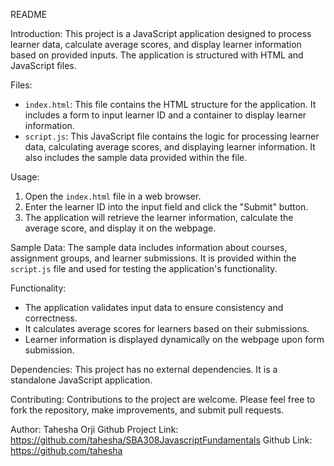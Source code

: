 README

Introduction:
This project is a JavaScript application designed to process learner data, calculate average scores, and display learner information based on provided inputs. The application is structured with HTML and JavaScript files.

Files:
- `index.html`: This file contains the HTML structure for the application. It includes a form to input learner ID and a container to display learner information.
- `script.js`: This JavaScript file contains the logic for processing learner data, calculating average scores, and displaying learner information. It also includes the sample data provided within the file.

Usage:
1. Open the `index.html` file in a web browser.
2. Enter the learner ID into the input field and click the "Submit" button.
3. The application will retrieve the learner information, calculate the average score, and display it on the webpage.

Sample Data:
The sample data includes information about courses, assignment groups, and learner submissions. It is provided within the `script.js` file and used for testing the application's functionality.

Functionality:
- The application validates input data to ensure consistency and correctness.
- It calculates average scores for learners based on their submissions.
- Learner information is displayed dynamically on the webpage upon form submission.

Dependencies:
This project has no external dependencies. It is a standalone JavaScript application.

Contributing:
Contributions to the project are welcome. Please feel free to fork the repository, make improvements, and submit pull requests.


Author: Tahesha Orji
Github Project Link: https://github.com/tahesha/SBA308JavascriptFundamentals
Github Link: https://github.com/tahesha
